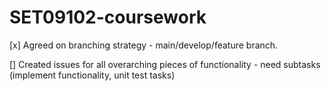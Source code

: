 # SET09102-coursework

[x] Agreed on branching strategy - main/develop/feature branch.

[] Created issues for all overarching pieces of functionality - need subtasks (implement functionality, unit test tasks)
